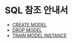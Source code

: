 # SQL 참조 안내서

* [CREATE MODEL](sql/CREATE_MODEL.md)
* [DROP MODEL](sql/DROP_MODEL.md)
* [TRAIN MODEL INSTANCE](sql/TRAIN_MODEL_INSTANCE.md)
